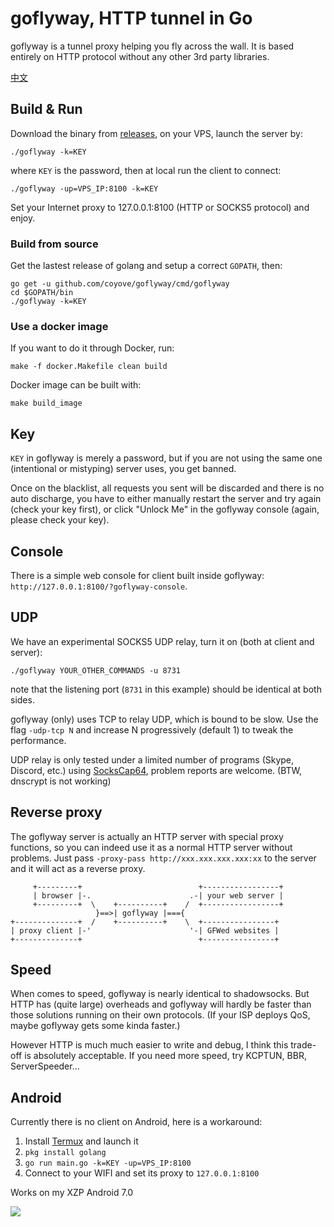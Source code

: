 # goflyway, HTTP tunnel in Go

goflyway is a tunnel proxy helping you fly across the wall. It is based entirely on HTTP protocol without any other 3rd party libraries.

[中文](https://github.com/coyove/goflyway/wiki/%E4%BD%BF%E7%94%A8%E6%95%99%E7%A8%8B)

## Build & Run
Download the binary from [releases](https://github.com/coyove/goflyway/releases), on your VPS, launch the server by:
```
./goflyway -k=KEY
```
where `KEY` is the password, then at local run the client to connect:
```
./goflyway -up=VPS_IP:8100 -k=KEY
```
Set your Internet proxy to 127.0.0.1:8100 (HTTP or SOCKS5 protocol) and enjoy.

### Build from source
Get the lastest release of golang and setup a correct `GOPATH`, then:
```shell
go get -u github.com/coyove/goflyway/cmd/goflyway
cd $GOPATH/bin
./goflyway -k=KEY
```

### Use a docker image
If you want to do it through Docker, run:
```shell
make -f docker.Makefile clean build
```

Docker image can be built with:
```shell
make build_image
```

## Key
`KEY` in goflyway is merely a password, but if you are not using the same one (intentional or mistyping) server uses, you get banned. 

Once on the blacklist, all requests you sent will be discarded and there is no auto discharge, you have to either manually restart the server and try again (check your key first), or click "Unlock Me" in the goflyway console (again, please check your key).

## Console
There is a simple web console for client built inside goflyway: `http://127.0.0.1:8100/?goflyway-console`.

## UDP
We have an experimental SOCKS5 UDP relay, turn it on (both at client and server):
```
./goflyway YOUR_OTHER_COMMANDS -u 8731
```
note that the listening port (`8731` in this example) should be identical at both sides. 

goflyway (only) uses TCP to relay UDP, which is bound to be slow. Use the flag `-udp-tcp N` and increase N progressively (default 1) to tweak the performance.

UDP relay is only tested under a limited number of programs (Skype, Discord, etc.) using [SocksCap64](https://sourceforge.net/projects/sockscap64/), problem reports are welcome. (BTW, dnscrypt is not working)

## Reverse proxy
The goflyway server is actually an HTTP server with special proxy functions, so you can indeed use it as a normal HTTP server without problems. Just pass `-proxy-pass http://xxx.xxx.xxx.xxx:xx` to the server and it will act as a reverse proxy.
```
     +---------+                          +-----------------+
     | browser |-.                      .-| your web server |
     +---------+  \    +----------+    /  +-----------------+
                   }==>| goflyway |==={   
+--------------+  /    +----------+    \  +----------------+
| proxy client |-'                      '-| GFWed websites |
+--------------+                          +----------------+
```

## Speed
When comes to speed, goflyway is nearly identical to shadowsocks. But HTTP has (quite large) overheads and goflyway will hardly be faster than those solutions running on their own protocols. (If your ISP deploys QoS, maybe goflyway gets some kinda faster.)

However HTTP is much much easier to write and debug, I think this trade-off is absolutely acceptable. If you need more speed, try KCPTUN, BBR, ServerSpeeder...

## Android

Currently there is no client on Android, here is a workaround:

1. Install [Termux](https://f-droid.org/packages/com.termux/) and launch it
2. `pkg install golang`
3. `go run main.go -k=KEY -up=VPS_IP:8100`
4. Connect to your WIFI and set its proxy to `127.0.0.1:8100`

Works on my XZP Android 7.0

![](https://github.com/coyove/goflyway/blob/master/.misc/android.jpg?raw=true)
